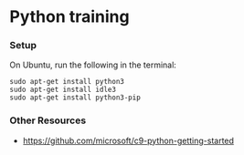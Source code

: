 # Python training

### Setup

On Ubuntu, run the following in the terminal:
```
sudo apt-get install python3  
sudo apt-get install idle3  
sudo apt-get install python3-pip  
```

### Other Resources
- https://github.com/microsoft/c9-python-getting-started
